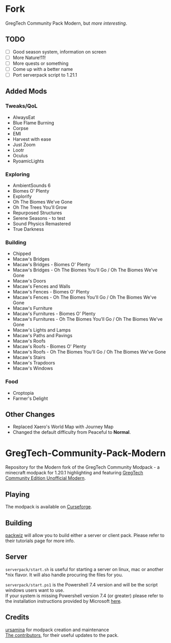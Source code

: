 # Fork

GregTech Community Pack Modern, but *more interesting*.

## TODO

- [ ] Good season system, information on screen
- [ ] More Nature!11!
- [ ] More quests or something
- [ ] Come up with a better name
- [ ] Port serverpack script to 1.21.1

## Added Mods

### Tweaks/QoL

- AlwaysEat
- Blue Flame Burning
- Corpse
- EMI
- Harvest with ease
- Just Zoom
- Lootr
- Oculus
- RyoamicLights

### Exploring

- AmbientSounds 6
- Biomes O' Plenty
- Explorify
- Oh The Biomes We've Gone
- Oh The Trees You'll Grow
- Repurposed Structures
- Serene Seasons - to test
- Sound Physics Remastered
- True Darkness

### Building

- Chipped
- Macaw's Bridges
- Macaw's Bridges - Biomes O' Plenty
- Macaw's Bridges - Oh The Biomes You'll Go / Oh The Biomes We've Gone
- Macaw's Doors
- Macaw's Fences and Walls
- Macaw's Fences - Biomes O' Plenty
- Macaw's Fences - Oh The Biomes You'll Go / Oh The Biomes We've Gone
- Macaw's Furniture
- Macaw's Furnitures - Biomes O' Plenty
- Macaw's Furnitures - Oh The Biomes You'll Go / Oh The Biomes We've Gone
- Macaw's Lights and Lamps
- Macaw's Paths and Pavings
- Macaw's Roofs
- Macaw's Roofs - Biomes O' Plenty
- Macaw's Roofs - Oh The Biomes You'll Go / Oh The Biomes We've Gone
- Macaw's Stairs
- Macaw's Trapdoors
- Macaw's Windows

### Food

- Croptopia
- Farmer's Delight

## Other Changes

- Replaced Xaero's World Map with Journey Map
- Changed the default difficulty from Peaceful to **Normal**.

# GregTech-Community-Pack-Modern

Repository for the Modern fork of the GregTech Community Modpack - a minecraft modpack for 1.20.1 highlighting and featuring [GregTech Community Edition Unofficial Modern](https://github.com/GregTechCEu/GregTech-Modern).

## Playing

The modpack is available on [Curseforge](https://legacy.curseforge.com/minecraft/modpacks/gregtech-community-pack-modern).

## Building

[packwiz](https://packwiz.infra.link/) will allow you to build either a server or client pack.
Please refer to their tutorials page for more info.

## Server

`serverpack/start.sh` is useful for starting a server on linux, mac or another \*nix flavor. It will also handle procuring the files for you.

`serverpack/start.ps1` is the Powershell 7.4 version and will be the script windows users want to use.<br/>
If your system is missing Powershell version 7.4 (or greater) please refer to the installation instructions provided
by Microsoft [here](https://learn.microsoft.com/en-us/powershell/scripting/install/installing-powershell-on-windows?view=powershell-7.4).

## Credits

[ursamina](https://github.com/ursamina) for modpack creation and maintenance<br/>
[The contributors](https://github.com/GregTechCEu/GregTech-Modern-Community-Pack/graphs/contributors),
for their useful updates to the pack.
